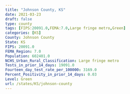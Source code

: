 ```yaml
---
title: "Johnson County, KS"
date: 2021-03-23
draft: false
type: county
tags: [FIPS:20091.0,FEMA:7.0,Large fringe metro,Green]
categories: [KS]
County: Johnson County
State: KS
FIPS: 20091.0
FEMA_Region: 7.0
Population: 602401.0
NCHS_Urban_Rural_Classification: Large fringe metro
Tests_in_prior_14_days: 19091.0
Fourteen_day_test_rate_per_100000: 3169.0
Percent_Positivity_in_prior_14_days: 0.03
Level: Green
url: /states/KS/johnson-county
---
```



